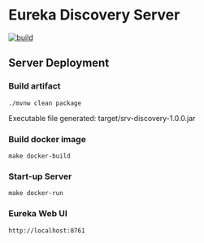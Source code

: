 # Eureka Discovery Server
[![build](https://github.com/schambeck/srv-discovery/actions/workflows/maven.yml/badge.svg)](https://github.com/schambeck/srv-discovery/actions/workflows/maven.yml)

## Server Deployment

### Build artifact

    ./mvnw clean package

Executable file generated: target/srv-discovery-1.0.0.jar

### Build docker image

    make docker-build

### Start-up Server

    make docker-run

### Eureka Web UI

    http://localhost:8761
